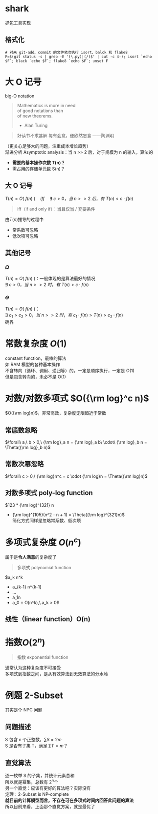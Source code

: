 # shark

抓包工具实现

## 格式化

```shell
# 对未 git-add、commit 的文件依次执行 isort、balck 和 flake8
F=$(git status -s | grep -E '(\.py)|(/)$' | cut -c 4-); isort `echo $F`; black `echo $F`; flake8 `echo $F`; unset F
```

# 大 O 记号
big-O notation
> Mathematics is more in need <br />of good notations than <br />of new theorems.
> - Alan Turing

> 好读书不求甚解
> 每有会意，便欣然忘食
> ——陶渊明

（更关心足够大的问题，注重成本增长趋势）<br />渐进分析 Asymptotic analysis：当 n >> 2 后，对于规模为 n 的输入，算法的

- **需要的基本操作次数 T(n)？**
- 需占用的存储单元数 S(n)？
## 大 O 记号
$T(n) = O(\ f(n)\ )
\quad iff
\quad \exists \ c > 0，当 \ n>>2 \ 后，有 \ T(n) < c \cdot f(n)$
> iff（if and only if）：当且仅当 / 充要条件

由$T(n)$推导的过程中

- 常系数可忽略
- 低次项可忽略 
## 其他记号
### $\Omega$
$T(n) = \Omega(\ f(n)\ )$：一般体现的是算法最好的情况<br />$\exists \ c>0，当\ n>>2\ 时，有\ T(n)>c \cdot f(n)$
### $\Theta$
$T(n) = \Theta(\ f(n)\ )：$<br />$\exists \ c_1 > c_2 > 0，
当\ n >> 2\ 时，
有\ c_1 \cdot f(n) > T(n) > c_2 \cdot f(n)$<br />确界
# 常数复杂度 $O(1)$
constant function，最棒的算法<br />如 RAM 模型的各种基本操作<br />不含转向（循环、调用、递归等）的，一定是顺序执行，一定是 O(1) <br />但是包含转向的，未必不是 O(1)
# 对数/对数多项式 $O({\rm log}^c n)$
$O({\rm log}n)$，非常高效，复杂度无限趋近于常数
## 常底数忽略
$\forall\ a,\ b > 0,\ {\rm log}_a n
= {\rm log}_a b\ \cdot\ {\rm log}_b n
= \Theta({\rm log}_b n)$
## 常数次幂忽略
$\forall\ c > 0,\
{\rm log}n^c
= c \cdot {\rm log}n
= \Theta({\rm log}n)$
## 对数多项式 poly-log function
$123 * {\rm log}^{321} n
+ {\rm log}^{105}(n^2 - n + 1)
= \Theta({\rm log}^{321}n)$<br />简化方式同样是忽略常系数、低次项
# 多项式复杂度 $O(n^c)$
属于是**令人满意**的复杂度了
> 多项式 polynomial function

$a_k n^k
+ a_{k-1} n^{k-1}
+ ...
+ a_1n
+ a_0
= O(n^k),\ a_k > 0$
## 线性（linear function）O(n)
# 指数$O(2^n)$
> 指数 exponential function

通常认为这种复杂度不可接受<br />多项式到指数之间，是从有效算法到无效算法的分水岭
# 例题 2-Subset
其实是个 NPC 问题
## 问题描述
S 包含 n 个正整数，$\sum S = 2m$<br />S 是否有子集 T，满足 $\sum T = m$？
## 直觉算法
逐一枚举 S 的子集，并统计元素总和<br />所以就是幂集，总数有 $2^n$个 <br />另一个直觉：应该有更好的算法吧？实际没有<br />定理：2-Subset is NP-complete<br />**就目前的计算模型而言，不存在可在多项式时间内回答此问题的算法**<br />所以目前来看，上面那个直觉方案，就是最优了
